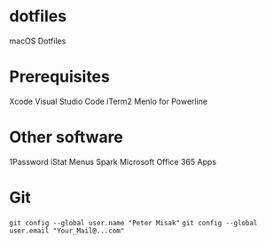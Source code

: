 # dotfiles
macOS Dotfiles

# Prerequisites
Xcode
Visual Studio Code
iTerm2
Menlo for Powerline

# Other software
1Password
iStat Menus
Spark
Microsoft Office 365 Apps

# Git
`git config --global user.name "Peter Misak"`
`git config --global user.email "Your_Mail@...com"`
